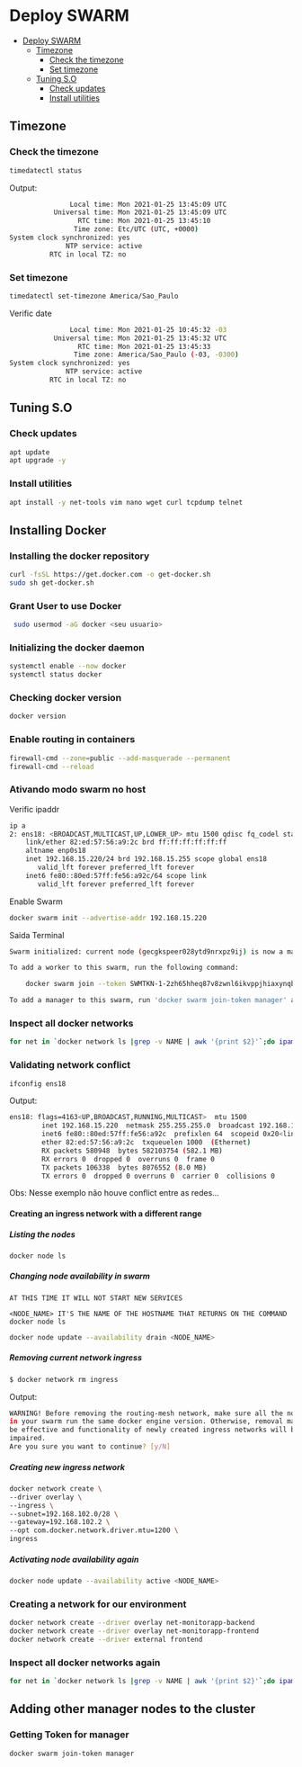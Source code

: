 # Deploy SWARM

- [Deploy SWARM](#deploy-swarm)
  - [Timezone](#timezone)
    - [Check the timezone](#check-the-timezone)
    - [Set timezone](#set-timezone)
  - [Tuning S.O](#tuning-so)
    - [Check updates](#check-updates)
    - [Install utilities](#install-utilities)
## Timezone

### Check the timezone

```bash
timedatectl status
```

Output:

```bash
               Local time: Mon 2021-01-25 13:45:09 UTC
           Universal time: Mon 2021-01-25 13:45:09 UTC
                 RTC time: Mon 2021-01-25 13:45:10
                Time zone: Etc/UTC (UTC, +0000)
System clock synchronized: yes
              NTP service: active
          RTC in local TZ: no
```

### Set timezone

```bash
timedatectl set-timezone America/Sao_Paulo
```
Verific date
```bash
               Local time: Mon 2021-01-25 10:45:32 -03
           Universal time: Mon 2021-01-25 13:45:32 UTC
                 RTC time: Mon 2021-01-25 13:45:33
                Time zone: America/Sao_Paulo (-03, -0300)
System clock synchronized: yes
              NTP service: active
          RTC in local TZ: no
```


## Tuning S.O

### Check updates

```bash
apt update
apt upgrade -y
```

### Install utilities

```bash
apt install -y net-tools vim nano wget curl tcpdump telnet
```

## Installing Docker

### Installing the docker repository

```bash
curl -fsSL https://get.docker.com -o get-docker.sh
sudo sh get-docker.sh
```

### Grant User to use Docker

```bash
 sudo usermod -aG docker <seu usuario>
```

### Initializing the docker daemon

```bash
systemctl enable --now docker
systemctl status docker
```

### Checking docker version

```bash
docker version
```

### Enable routing in containers

```bash
firewall-cmd --zone=public --add-masquerade --permanent
firewall-cmd --reload
```

### Ativando modo swarm no host
Verific ipaddr
```bash
ip a
2: ens18: <BROADCAST,MULTICAST,UP,LOWER_UP> mtu 1500 qdisc fq_codel state UP group default qlen 1000
    link/ether 82:ed:57:56:a9:2c brd ff:ff:ff:ff:ff:ff
    altname enp0s18
    inet 192.168.15.220/24 brd 192.168.15.255 scope global ens18
       valid_lft forever preferred_lft forever
    inet6 fe80::80ed:57ff:fe56:a92c/64 scope link
       valid_lft forever preferred_lft forever
```	   
Enable Swarm
```bash
docker swarm init --advertise-addr 192.168.15.220
```

Saida Terminal
```bash
Swarm initialized: current node (gecgkspeer028ytd9nrxpz9ij) is now a manager.

To add a worker to this swarm, run the following command:

    docker swarm join --token SWMTKN-1-2zh65hheq87v8zwnl6ikvppjhiaxynqbeyg7ek71hj0zpe9wmr-ab1703bp4axwyvhxz1978rfav 192.168.15.220:2377

To add a manager to this swarm, run 'docker swarm join-token manager' and follow the instructions.
```


### Inspect all docker networks

```bash
for net in `docker network ls |grep -v NAME | awk '{print $2}'`;do ipam=`docker network inspect $net --format {{.IPAM}}` && echo $net - $ipam; done
```

### Validating network conflict

```bash
ifconfig ens18
```

Output:

```bash
ens18: flags=4163<UP,BROADCAST,RUNNING,MULTICAST>  mtu 1500
        inet 192.168.15.220  netmask 255.255.255.0  broadcast 192.168.15.255
        inet6 fe80::80ed:57ff:fe56:a92c  prefixlen 64  scopeid 0x20<link>
        ether 82:ed:57:56:a9:2c  txqueuelen 1000  (Ethernet)
        RX packets 580948  bytes 582103754 (582.1 MB)
        RX errors 0  dropped 0  overruns 0  frame 0
        TX packets 106338  bytes 8076552 (8.0 MB)
        TX errors 0  dropped 0 overruns 0  carrier 0  collisions 0
```
Obs: Nesse exemplo não houve conflict entre as redes...
#### Creating an ingress network with a different range

##### Listing the nodes

```bash
docker node ls
```

##### Changing node availability in swarm

`AT THIS TIME IT WILL NOT START NEW SERVICES`

`<NODE_NAME> IT'S THE NAME OF THE HOSTNAME THAT RETURNS ON THE COMMAND docker node ls`

```bash
docker node update --availability drain <NODE_NAME>
```

##### Removing current network ingress

```bash
$ docker network rm ingress
```

Output:

```bash
WARNING! Before removing the routing-mesh network, make sure all the nodes
in your swarm run the same docker engine version. Otherwise, removal may not
be effective and functionality of newly created ingress networks will be
impaired.
Are you sure you want to continue? [y/N]
```

##### Creating new ingress network

```bash
docker network create \
--driver overlay \
--ingress \
--subnet=192.168.102.0/28 \
--gateway=192.168.102.2 \
--opt com.docker.network.driver.mtu=1200 \
ingress
```

##### Activating node availability again

```bash
docker node update --availability active <NODE_NAME>
```

### Creating a network for our environment

```bash
docker network create --driver overlay net-monitorapp-backend
docker network create --driver overlay net-monitorapp-frontend
docker network create --driver external frontend
```

### Inspect all docker networks again

```bash
for net in `docker network ls |grep -v NAME | awk '{print $2}'`;do ipam=`docker network inspect $net --format {{.IPAM}}` && echo $net - $ipam; done
```

## Adding other manager nodes to the cluster

### Getting Token for manager

```bash
docker swarm join-token manager
```